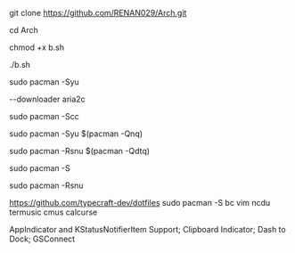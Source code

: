 git clone https://github.com/RENAN029/Arch.git

cd Arch

chmod +x b.sh

./b.sh

sudo pacman -Syu 

--downloader aria2c

sudo pacman -Scc

sudo pacman -Syu $(pacman -Qnq) 

sudo pacman -Rsnu $(pacman -Qdtq)

sudo pacman -S 

sudo pacman -Rsnu

https://github.com/typecraft-dev/dotfiles sudo pacman -S bc vim ncdu termusic cmus calcurse

AppIndicator and KStatusNotifierItem Support; Clipboard Indicator; Dash to Dock; GSConnect
